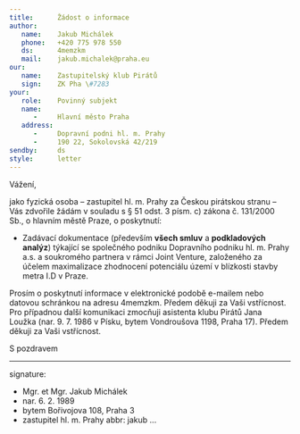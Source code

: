 ```yaml
---
title:      Žádost o informace
author:
   name:    Jakub Michálek
   phone:   +420 775 978 550
   ds:      4memzkm
   mail:    jakub.michalek@praha.eu
our:
   name:    Zastupitelský klub Pirátů
   sign:    ZK Pha \#7283
your:
   role:    Povinný subjekt
   name:    
      -     Hlavní město Praha
   address:
      -     Dopravní podni hl. m. Prahy
      -     190 22, Sokolovská 42/219
sendby:     ds
style:      letter
---
```


Vážení, 

jako fyzická osoba – zastupitel hl. m. Prahy za Českou pirátskou stranu – Vás zdvořile žádám v souladu s § 51 odst. 3 písm. c) zákona č. 131/2000 Sb., o hlavním městě Praze, o poskytnutí:

* Zadávací dokumentace (především **všech smluv** a **podkladových analýz**) týkající se společného podniku Dopravního podniku hl. m. Prahy a.s. a soukromého partnera v rámci Joint Venture, založeného za účelem maximalizace zhodnocení potenciálu území v blízkosti stavby metra I.D v Praze. 

Prosím o poskytnutí informace v elektronické podobě e-mailem nebo datovou schránkou na adresu 4memzkm. Předem děkuji za Vaši vstřícnost. Pro případnou další komunikaci zmocňuji asistenta klubu Pirátů Jana Loužka (nar. 9. 7. 1986 v Písku, bytem Vondroušova 1198, Praha 17). Předem děkuji za Vaši vstřícnost.

S pozdravem

---
signature: 
  - Mgr. et Mgr. Jakub Michálek
  - nar. 6. 2. 1989
  - bytem Bořivojova 108, Praha 3
  - zastupitel hl. m. Prahy
abbr:       jakub
...
